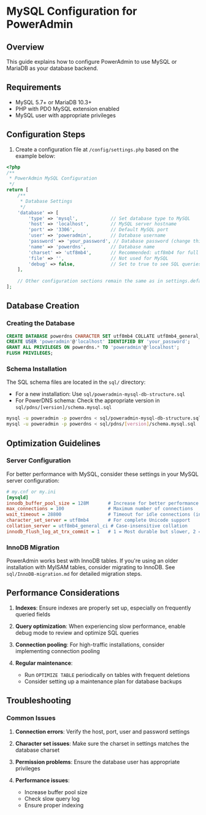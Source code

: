# MySQL Configuration for PowerAdmin

## Overview

This guide explains how to configure PowerAdmin to use MySQL or MariaDB as your database backend.

## Requirements

- MySQL 5.7+ or MariaDB 10.3+
- PHP with PDO MySQL extension enabled
- MySQL user with appropriate privileges

## Configuration Steps

1. Create a configuration file at `/config/settings.php` based on the example below:

```php
<?php
/**
 * PowerAdmin MySQL Configuration
 */
return [
    /**
     * Database Settings
     */
    'database' => [
        'type' => 'mysql',            // Set database type to MySQL
        'host' => 'localhost',        // MySQL server hostname
        'port' => '3306',             // Default MySQL port
        'user' => 'poweradmin',       // Database username
        'password' => 'your_password', // Database password (change this!)
        'name' => 'powerdns',         // Database name
        'charset' => 'utf8mb4',       // Recommended: utf8mb4 for full Unicode support
        'file' => '',                 // Not used for MySQL
        'debug' => false,             // Set to true to see SQL queries for debugging
    ],
    
    // Other configuration sections remain the same as in settings.defaults.php
];
```

## Database Creation

### Creating the Database

```sql
CREATE DATABASE powerdns CHARACTER SET utf8mb4 COLLATE utf8mb4_general_ci;
CREATE USER 'poweradmin'@'localhost' IDENTIFIED BY 'your_password';
GRANT ALL PRIVILEGES ON powerdns.* TO 'poweradmin'@'localhost';
FLUSH PRIVILEGES;
```

### Schema Installation

The SQL schema files are located in the `sql/` directory:

- For a new installation: Use `sql/poweradmin-mysql-db-structure.sql`
- For PowerDNS schema: Check the appropriate version in `sql/pdns/[version]/schema.mysql.sql`

```bash
mysql -u poweradmin -p powerdns < sql/poweradmin-mysql-db-structure.sql
mysql -u poweradmin -p powerdns < sql/pdns/[version]/schema.mysql.sql
```

## Optimization Guidelines

### Server Configuration

For better performance with MySQL, consider these settings in your MySQL server configuration:

```ini
# my.cnf or my.ini
[mysqld]
innodb_buffer_pool_size = 128M       # Increase for better performance (adjust based on server RAM)
max_connections = 100                # Maximum number of connections
wait_timeout = 28800                 # Timeout for idle connections (in seconds)
character_set_server = utf8mb4       # For complete Unicode support
collation_server = utf8mb4_general_ci # Case-insensitive collation
innodb_flush_log_at_trx_commit = 1   # 1 = Most durable but slower, 2 = Good compromise
```

### InnoDB Migration

PowerAdmin works best with InnoDB tables. If you're using an older installation with MyISAM tables, consider migrating to InnoDB. See `sql/InnoDB-migration.md` for detailed migration steps.

## Performance Considerations

1. **Indexes**: Ensure indexes are properly set up, especially on frequently queried fields

2. **Query optimization**: When experiencing slow performance, enable debug mode to review and optimize SQL queries

3. **Connection pooling**: For high-traffic installations, consider implementing connection pooling

4. **Regular maintenance**: 
   - Run `OPTIMIZE TABLE` periodically on tables with frequent deletions
   - Consider setting up a maintenance plan for database backups

## Troubleshooting

### Common Issues

1. **Connection errors**: Verify the host, port, user and password settings

2. **Character set issues**: Make sure the charset in settings matches the database charset

3. **Permission problems**: Ensure the database user has appropriate privileges

4. **Performance issues**:
   - Increase buffer pool size
   - Check slow query log
   - Ensure proper indexing